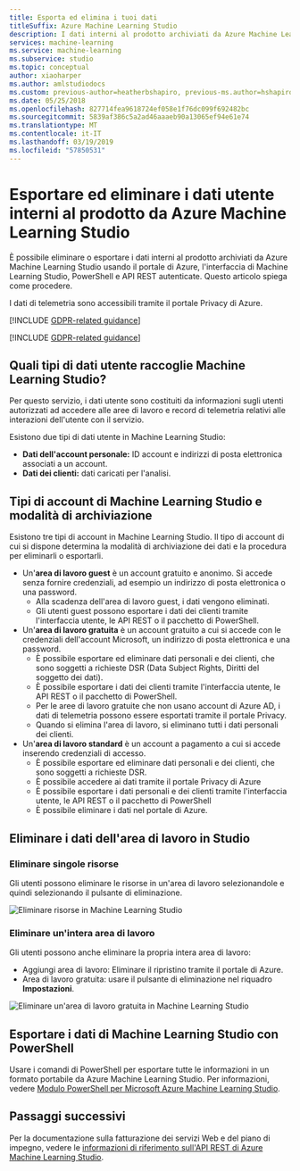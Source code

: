 ```yaml
---
title: Esporta ed elimina i tuoi dati
titleSuffix: Azure Machine Learning Studio
description: I dati interni al prodotto archiviati da Azure Machine Learning Studio sono disponibili per l'esportazione e l'eliminazione tramite il portale di Azure e anche tramite API REST autenticate. I dati di telemetria sono accessibili tramite il portale Privacy di Azure. Questo articolo illustra i passaggi da eseguire.
services: machine-learning
ms.service: machine-learning
ms.subservice: studio
ms.topic: conceptual
author: xiaoharper
ms.author: amlstudiodocs
ms.custom: previous-author=heatherbshapiro, previous-ms.author=hshapiro
ms.date: 05/25/2018
ms.openlocfilehash: 827714fea9618724ef058e1f76dc099f692482bc
ms.sourcegitcommit: 5839af386c5a2ad46aaaeb90a13065ef94e61e74
ms.translationtype: MT
ms.contentlocale: it-IT
ms.lasthandoff: 03/19/2019
ms.locfileid: "57850531"
---
```

# <a name="export-and-delete-in-product-user-data-from-azure-machine-learning-studio"></a>Esportare ed eliminare i dati utente interni al prodotto da Azure Machine Learning Studio

È possibile eliminare o esportare i dati interni al prodotto archiviati da Azure Machine Learning Studio usando il portale di Azure, l'interfaccia di Machine Learning Studio, PowerShell e API REST autenticate. Questo articolo spiega come procedere. 

I dati di telemetria sono accessibili tramite il portale Privacy di Azure. 

[!INCLUDE [GDPR-related guidance](../../../includes/gdpr-dsr-and-stp-note.md)]

[!INCLUDE [GDPR-related guidance](../../../includes/gdpr-intro-sentence.md)]

## <a name="what-kinds-of-user-data-does-studio-collect"></a>Quali tipi di dati utente raccoglie Machine Learning Studio?

Per questo servizio, i dati utente sono costituiti da informazioni sugli utenti autorizzati ad accedere alle aree di lavoro e record di telemetria relativi alle interazioni dell'utente con il servizio.

Esistono due tipi di dati utente in Machine Learning Studio:
- **Dati dell'account personale:** ID account e indirizzi di posta elettronica associati a un account.
- **Dati dei clienti:** dati caricati per l'analisi.

## <a name="studio-account-types-and-how-data-is-stored"></a>Tipi di account di Machine Learning Studio e modalità di archiviazione

Esistono tre tipi di account in Machine Learning Studio. Il tipo di account di cui si dispone determina la modalità di archiviazione dei dati e la procedura per eliminarli o esportarli.

- Un'**area di lavoro guest** è un account gratuito e anonimo. Si accede senza fornire credenziali, ad esempio un indirizzo di posta elettronica o una password.
    -  Alla scadenza dell'area di lavoro guest, i dati vengono eliminati.
    - Gli utenti guest possono esportare i dati dei clienti tramite l'interfaccia utente, le API REST o il pacchetto di PowerShell.
- Un'**area di lavoro gratuita** è un account gratuito a cui si accede con le credenziali dell'account Microsoft, un indirizzo di posta elettronica e una password.
    - È possibile esportare ed eliminare dati personali e dei clienti, che sono soggetti a richieste DSR (Data Subject Rights, Diritti del soggetto dei dati).
    - È possibile esportare i dati dei clienti tramite l'interfaccia utente, le API REST o il pacchetto di PowerShell.
    - Per le aree di lavoro gratuite che non usano account di Azure AD, i dati di telemetria possono essere esportati tramite il portale Privacy.
    - Quando si elimina l'area di lavoro, si eliminano tutti i dati personali dei clienti.
- Un'**area di lavoro standard** è un account a pagamento a cui si accede inserendo credenziali di accesso.
    - È possibile esportare ed eliminare dati personali e dei clienti, che sono soggetti a richieste DSR.
    - È possibile accedere ai dati tramite il portale Privacy di Azure
    - È possibile esportare i dati personali e dei clienti tramite l'interfaccia utente, le API REST o il pacchetto di PowerShell
    - È possibile eliminare i dati nel portale di Azure.

## <a name="delete"></a>Eliminare i dati dell'area di lavoro in Studio 

### <a name="delete-individual-assets"></a>Eliminare singole risorse

Gli utenti possono eliminare le risorse in un'area di lavoro selezionandole e quindi selezionando il pulsante di eliminazione.

![Eliminare risorse in Machine Learning Studio](./media/export-delete-personal-data-dsr/delete-studio-asset.png)

### <a name="delete-an-entire-workspace"></a>Eliminare un'intera area di lavoro

Gli utenti possono anche eliminare la propria intera area di lavoro:
- Aggiungi area di lavoro: Eliminare il ripristino tramite il portale di Azure.
- Area di lavoro gratuita: usare il pulsante di eliminazione nel riquadro **Impostazioni**.

![Eliminare un'area di lavoro gratuita in Machine Learning Studio](./media/export-delete-personal-data-dsr/delete-studio-data-workspace.png)
 
## <a name="export-studio-data-with-powershell"></a>Esportare i dati di Machine Learning Studio con PowerShell
Usare i comandi di PowerShell per esportare tutte le informazioni in un formato portabile da Azure Machine Learning Studio. Per informazioni, vedere [Modulo PowerShell per Microsoft Azure Machine Learning Studio](powershell-module.md).

## <a name="next-steps"></a>Passaggi successivi

Per la documentazione sulla fatturazione dei servizi Web e del piano di impegno, vedere le [informazioni di riferimento sull'API REST di Azure Machine Learning Studio](https://docs.microsoft.com/rest/api/machinelearning/). 
